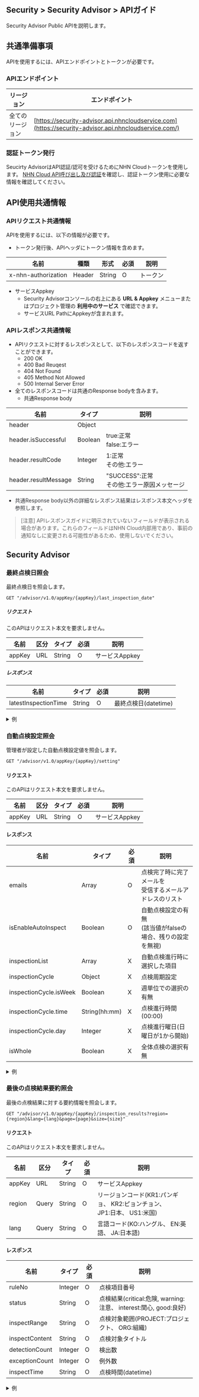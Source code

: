 ## Security > Security Advisor > APIガイド
Security Advisor Public APIを説明します。
## 共通準備事項
APIを使用するには、APIエンドポイントとトークンが必要です。

### APIエンドポイント
| リージョン | エンドポイント |
| --- | ----- |
| 全てのリージョン | [https://security-advisor.api.nhncloudservice.com](https://security-advisor.api.nhncloudservice.com/) |

### 認証トークン発行
Seucirty AdvisorはAPI認証/認可を受けるためにNHN Cloudトークンを使用します。
[NHN Cloud API呼び出し及び認証](https://docs.nhncloud.com/ko/nhncloud/ko/public-api/api-authentication/)を確認し、認証トークン使用に必要な情報を確認してください。
## API使用共通情報

### APIリクエスト共通情報

APIを使用するには、以下の情報が必要です。

* トークン発行後、APIヘッダにトークン情報を含めます。

| 名前 | 種類 | 形式 | 必須 | 説明 |
| --- | --- | --- | --- | --- |
| x-nhn-authorization | Header | String | O | トークン |

* サービスAppkey
    * Security Advisorコンソールの右上にある **URL & Appkey** メニューまたはプロジェクト管理の **利用中のサービス** で確認できます。
    * サービスURL PathにAppkeyが含まれます。

### APIレスポンス共通情報

* APIリクエストに対するレスポンスとして、以下のレスポンスコードを返すことができます。
    * 200 OK
    * 400 Bad Reuqest
    * 404 Not Found
    * 405 Method Not Allowed
    * 500 Internal Server Error
* 全てのレスポンスコードは共通のResponse bodyを含みます。
    * 共通Response body

| 名前 | タイプ | 説明 |
| --- | --- | --- |
| header | Object |  |
| header.isSuccessful | Boolean | true:正常<br>false:エラー |
| header.resultCode | Integer | 1:正常<br>その他:エラー |
| header.resultMessage | String | "SUCCESS":正常<br>その他:エラー原因メッセージ |

* <span style="color:rgb(49, 51, 56);">共通Response body以外の詳細なレスポンス結果はレスポンス本文ヘッダを参照します。</span>

> [注意] APIレスポンスガイドに明示されていないフィールドが表示される場合があります。これらのフィールドはNHN Cloud内部用であり、事前の通知なしに変更される可能性があるため、使用しないでください。
## Security Advisor

### 最終点検日照会

最終点検日を照会します。

```
GET "/advisor/v1.0/appKey/{appKey}/last_inspection_date"
```
##### リクエスト

このAPIはリクエスト本文を要求しません。

| 名前 | 区分 | タイプ | 必須 | 説明 |
| --- | --- | --- | --- | --- |
| appKey | URL | String | O | サービスAppkey |

##### レスポンス

| 名前 | タイプ | 必須 | 説明 |
| --- | --- | --- | --- |
| latestInspectionTime | String | O | 最終点検日(datetime) |

<details>
  <summary>例</summary>
<p>

```json
{
    "header": {
        "resultCode": 1,
        "resultMessage": "Request success",
        "isSuccessful": true
    },
    "body": {
        "latestInspectionTime": "2025-03-11T16:00:32+09:00"
    }
}
```

<br>
</details>

### 自動点検設定照会

管理者が設定した自動点検設定値を照会します。

```
GET "/advisor/v1.0/appKey/{appKey}/setting"
```

#### リクエスト

このAPIはリクエスト本文を要求しません。

| 名前 | 区分 | タイプ | 必須 | 説明 |
| --- | --- | --- | --- | --- |
| appKey | URL | String | O | サービスAppkey |

#### レスポンス

| 名前 | タイプ | 必須 | 説明 |
| --- | --- | --- | --- |
| <span style="">emails</span> | <span style="">Array</span> | O | <span style="">点検完了時に完了メールを</span><br><span style="">受信するメールアドレスのリスト</span> |
| <span style="">isEnableAutoInspect</span> | <span style="">Boolean</span> | O | <span style="">自動点検設定の有無</span><br><span style="">(該当値がfalseの場合、残りの設定を無視)</span> |
| <span style="">inspectionList</span> | <span style="">Array</span> | X | <span style="">自動点検進行時に選択した項目</span> |
| <span style="">inspectionCycle</span> | <span style="">Object</span> | X | <span style="">点検周期設定</span> |
| <span style="">inspectionCycle.isWeek</span> | <span style="">Boolean</span> | X | <span style="">週単位での選択の有無</span> |
| <span style="">inspectionCycle.time</span> | <span style="">String(hh:mm)</span> | X | <span style="">点検進行時間(00:00)</span> |
| <span style="">inspectionCycle.day</span> | <span style="">Integer</span> | X | <span style="">点検進行曜日(日曜日が1から開始)</span> |
| <span style="">isWhole</span> | <span style="">Boolean</span> | X | <span style="">全体点検の選択有無</span> |

<details>
  <summary>例</summary>
<p>

```json
{
    "header": {
        "resultCode": 1,
        "resultMessage": "Request success",
        "isSuccessful": true
    },
    "body": {
        "emails": ["nhncloud@nhn.com"],
        "isEnableAutoInspect": true,
        "inspectionList": [
            1,
            2,
            3,
            4,
            5,
            6,
            7,
            8,
9
        ],
        "inspectionCycle": {
            "isWeek": true,
            "time": "00:00",
            "day": 2
        },
        "isWhole": false
    }
}
```

<br>
</details>

### 最後の点検結果要約照会

最後の点検結果に対する要約情報を照会します。

```
GET "/advisor/v1.0/appKey/{appKey}/inspection_results?region={region}&lang={lang}&page={page}&size={size}"
```

#### リクエスト

このAPIはリクエスト本文を要求しません。

| 名前 | 区分 | タイプ | 必須 | 説明 |
| --- | --- | --- | --- | --- |
| appKey | URL | String | O | サービスAppkey |
| region | Query | String | O | リージョンコード(KR1:パンギョ、 KR2:ピョンチョン、<br>JP1:日本、 US1:米国) |
| lang | Query | String | O | 言語コード(KO:ハングル、 EN:英語、 JA:日本語) |

#### レスポンス

| 名前 | タイプ | 必須 | 説明 |
| --- | --- | --- | --- |
| ruleNo | Integer | O | 点検項目番号 |
| status | String | O | 点検結果(critical:危険, warning:注意、 interest:関心, good:良好) |
| inspectRange | String | O | 点検対象範囲(PROJECT:プロジェクト、 ORG:組織) |
| inspectContent | String | O | 点検対象タイトル |
| detectionCount | Integer | O | 検出数 |
| exceptionCount | Integer | O | 例外数 |
| inspectTime | String | O | 点検時間(datetime) |

<details>
  <summary>例</summary>
<p>

```json
{
    "header": {
        "resultCode": 1,
        "resultMessage": "Request success",
        "isSuccessful": true
    },
    "body": [
        {
            "ruleNo": 10,
            "status": "good",
            "inspectRange": "PROJECT",
            "inspectContent": "Security Groups点検",
            "detectionCount": 0,
            "exceptionCount": 0,
            "inspectTime": "2023-06-12T19:53:35+09:00"
        },
        {
            "ruleNo": 11,
            "status": "good",
            "inspectRange": "PROJECT",
            "inspectContent": "Database Security Groups点検",
            "detectionCount": 0,
            "exceptionCount": 0,
            "inspectTime": "2023-06-12T19:53:35+09:00"
        },
        {
            "ruleNo": 1,
            "status": "critical",
            "inspectRange": "ORG",
            "inspectContent": "IAMログイン失敗セキュリティ診断",
            "detectionCount": 1,
            "exceptionCount": 0,
            "inspectTime": "2025-03-11T16:00:42+09:00"
        },
        {
            "ruleNo": 2,
            "status": "critical",
            "inspectRange": "ORG",
            "inspectContent": "IAMログインセッション時間点検",
            "detectionCount": 1,
            "exceptionCount": 0,
            "inspectTime": "2025-03-11T16:00:42+09:00"
        },
        {
            "ruleNo": 3,
            "status": "critical",
            "inspectRange": "ORG",
            "inspectContent": "IAMログインセッション数点検",
            "detectionCount": 1,
            "exceptionCount": 0,
            "inspectTime": "2025-03-11T16:00:42+09:00"
        },
        {
            "ruleNo": 4,
            "status": "good",
            "inspectRange": "ORG",
            "inspectContent": "プロジェクトメンバーの未使用IAMアカウント点検",
            "detectionCount": 0,
            "exceptionCount": 0,
            "inspectTime": "2025-03-11T16:00:43+09:00"
        },
        {
            "ruleNo": 5,
            "status": "good",
            "inspectRange": "ORG",
            "inspectContent": "プロジェクトのIAMアカウント使用状況を点検",
            "detectionCount": 0,
            "exceptionCount": 0,
            "inspectTime": "2025-03-11T16:00:43+09:00"
        },
        {
            "ruleNo": 6,
            "status": "critical",
            "inspectRange": "ORG",
            "inspectContent": "プロジェクトメンバー会員アカウントの二要素認証設定を点検",
            "detectionCount": 1,
            "exceptionCount": 0,
            "inspectTime": "2025-03-11T16:00:43+09:00"
        },
        {
            "ruleNo": 7,
            "status": "critical",
            "inspectRange": "ORG",
            "inspectContent": "プロジェクトメンバーIAMアカウントの二要素認証設定を点検",
            "detectionCount": 1,
            "exceptionCount": 0,
            "inspectTime": "2025-03-11T16:00:43+09:00"
        },
        {
            "ruleNo": 8,
            "status": "good",
            "inspectRange": "ORG",
            "inspectContent": "IAMコンソールドメイン設定を点検",
            "detectionCount": 0,
            "exceptionCount": 0,
            "inspectTime": "2025-03-11T16:00:43+09:00"
        },
        {
            "ruleNo": 9,
            "status": "critical",
            "inspectRange": "ORG",
            "inspectContent": "IAMコンソールのIP ACL設定を点検",
            "detectionCount": 1,
            "exceptionCount": 0,
            "inspectTime": "2025-03-11T16:00:43+09:00"
        },
        {
            "ruleNo": 12,
            "inspectRange": "PROJECT",
            "inspectContent": "RDSアクセス制御を点検",
            "detectionCount": 0,
            "exceptionCount": 0
        },
        {
            "ruleNo": 13,
            "inspectRange": "PROJECT",
            "inspectContent": "NCRイメージ脆弱性点検設定を点検",
            "detectionCount": 0,
            "exceptionCount": 0
        }
    ]
}
```

</details>
